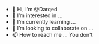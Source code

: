 - 👋 Hi, I’m @Darqed
- 👀 I’m interested in ...
- 🌱 I’m currently learning ...
- 💞️ I’m looking to collaborate on ...
- 📫 How to reach me ... You don't

<!---
Darqed/Darqed is a ✨ special ✨ repository because its `README.md` (this file) appears on your GitHub profile.
You can click the Preview link to take a look at your changes.
--->
